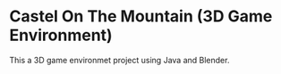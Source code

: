 # Castel On The Mountain (3D Game Environment)
 This a 3D game environmet project using Java and Blender.
